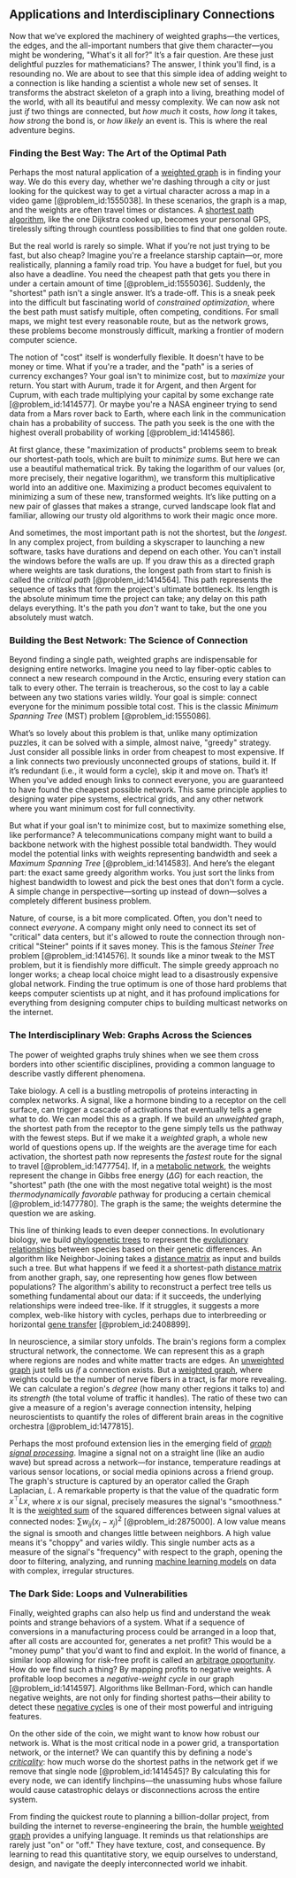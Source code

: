 ## Applications and Interdisciplinary Connections

Now that we’ve explored the machinery of weighted graphs—the vertices, the edges, and the all-important numbers that give them character—you might be wondering, "What's it all for?" It’s a fair question. Are these just delightful puzzles for mathematicians? The answer, I think you'll find, is a resounding no. We are about to see that this simple idea of adding weight to a connection is like handing a scientist a whole new set of senses. It transforms the abstract skeleton of a graph into a living, breathing model of the world, with all its beautiful and messy complexity. We can now ask not just *if* two things are connected, but *how much* it costs, *how long* it takes, *how strong* the bond is, or *how likely* an event is. This is where the real adventure begins.

### Finding the Best Way: The Art of the Optimal Path

Perhaps the most natural application of a [weighted graph](@article_id:268922) is in finding your way. We do this every day, whether we're dashing through a city or just looking for the quickest way to get a virtual character across a map in a video game [@problem_id:1555038]. In these scenarios, the graph is a map, and the weights are often travel times or distances. A [shortest path algorithm](@article_id:273332), like the one Dijkstra cooked up, becomes your personal GPS, tirelessly sifting through countless possibilities to find that one golden route.

But the real world is rarely so simple. What if you’re not just trying to be fast, but also cheap? Imagine you're a freelance starship captain—or, more realistically, planning a family road trip. You have a budget for fuel, but you also have a deadline. You need the cheapest path that gets you there in under a certain amount of time [@problem_id:1555036]. Suddenly, the "shortest" path isn't a single answer. It’s a trade-off. This is a sneak peek into the difficult but fascinating world of *constrained optimization*, where the best path must satisfy multiple, often competing, conditions. For small maps, we might test every reasonable route, but as the network grows, these problems become monstrously difficult, marking a frontier of modern computer science.

The notion of "cost" itself is wonderfully flexible. It doesn't have to be money or time. What if you're a trader, and the "path" is a series of currency exchanges? Your goal isn't to minimize cost, but to *maximize* your return. You start with Aurum, trade it for Argent, and then Argent for Cuprum, with each trade multiplying your capital by some exchange rate [@problem_id:1414577]. Or maybe you're a NASA engineer trying to send data from a Mars rover back to Earth, where each link in the communication chain has a probability of success. The path you seek is the one with the highest overall probability of working [@problem_id:1414586].

At first glance, these "maximization of products" problems seem to break our shortest-path tools, which are built to *minimize sums*. But here we can use a beautiful mathematical trick. By taking the logarithm of our values (or, more precisely, their negative logarithm), we transform this multiplicative world into an additive one. Maximizing a product becomes equivalent to minimizing a sum of these new, transformed weights. It’s like putting on a new pair of glasses that makes a strange, curved landscape look flat and familiar, allowing our trusty old algorithms to work their magic once more.

And sometimes, the most important path is not the shortest, but the *longest*. In any complex project, from building a skyscraper to launching a new software, tasks have durations and depend on each other. You can't install the windows before the walls are up. If you draw this as a directed graph where weights are task durations, the longest path from start to finish is called the *critical path* [@problem_id:1414564]. This path represents the sequence of tasks that form the project's ultimate bottleneck. Its length is the absolute minimum time the project can take; any delay on this path delays everything. It's the path you *don't* want to take, but the one you absolutely must watch.

### Building the Best Network: The Science of Connection

Beyond finding a single path, weighted graphs are indispensable for designing entire networks. Imagine you need to lay fiber-optic cables to connect a new research compound in the Arctic, ensuring every station can talk to every other. The terrain is treacherous, so the cost to lay a cable between any two stations varies wildly. Your goal is simple: connect everyone for the minimum possible total cost. This is the classic *Minimum Spanning Tree* (MST) problem [@problem_id:1555086].

What’s so lovely about this problem is that, unlike many optimization puzzles, it can be solved with a simple, almost naive, "greedy" strategy. Just consider all possible links in order from cheapest to most expensive. If a link connects two previously unconnected groups of stations, build it. If it’s redundant (i.e., it would form a cycle), skip it and move on. That’s it! When you’ve added enough links to connect everyone, you are guaranteed to have found the cheapest possible network. This same principle applies to designing water pipe systems, electrical grids, and any other network where you want minimum cost for full connectivity.

But what if your goal isn't to minimize cost, but to maximize something else, like performance? A telecommunications company might want to build a backbone network with the highest possible total bandwidth. They would model the potential links with weights representing bandwidth and seek a *Maximum Spanning Tree* [@problem_id:1414583]. And here’s the elegant part: the exact same greedy algorithm works. You just sort the links from highest bandwidth to lowest and pick the best ones that don't form a cycle. A simple change in perspective—sorting up instead of down—solves a completely different business problem.

Nature, of course, is a bit more complicated. Often, you don't need to connect *everyone*. A company might only need to connect its set of "critical" data centers, but it's allowed to route the connection through non-critical "Steiner" points if it saves money. This is the famous *Steiner Tree* problem [@problem_id:1414576]. It sounds like a minor tweak to the MST problem, but it is fiendishly more difficult. The simple greedy approach no longer works; a cheap local choice might lead to a disastrously expensive global network. Finding the true optimum is one of those hard problems that keeps computer scientists up at night, and it has profound implications for everything from designing computer chips to building multicast networks on the internet.

### The Interdisciplinary Web: Graphs Across the Sciences

The power of weighted graphs truly shines when we see them cross borders into other scientific disciplines, providing a common language to describe vastly different phenomena.

Take biology. A cell is a bustling metropolis of proteins interacting in complex networks. A signal, like a hormone binding to a receptor on the cell surface, can trigger a cascade of activations that eventually tells a gene what to do. We can model this as a graph. If we build an *unweighted* graph, the shortest path from the receptor to the gene simply tells us the pathway with the fewest steps. But if we make it a *weighted* graph, a whole new world of questions opens up. If the weights are the average time for each activation, the shortest path now represents the *fastest* route for the signal to travel [@problem_id:1477754]. If, in a [metabolic network](@article_id:265758), the weights represent the change in Gibbs free energy ($\Delta G$) for each reaction, the "shortest" path (the one with the most negative total weight) is the most *thermodynamically favorable* pathway for producing a certain chemical [@problem_id:1477780]. The graph is the same; the weights determine the question we are asking.

This line of thinking leads to even deeper connections. In evolutionary biology, we build [phylogenetic trees](@article_id:140012) to represent the [evolutionary relationships](@article_id:175214) between species based on their genetic differences. An algorithm like Neighbor-Joining takes a [distance matrix](@article_id:164801) as input and builds such a tree. But what happens if we feed it a shortest-path [distance matrix](@article_id:164801) from another graph, say, one representing how genes flow between populations? The algorithm's ability to reconstruct a perfect tree tells us something fundamental about our data: if it succeeds, the underlying relationships were indeed tree-like. If it struggles, it suggests a more complex, web-like history with cycles, perhaps due to interbreeding or horizontal [gene transfer](@article_id:144704) [@problem_id:2408899].

In neuroscience, a similar story unfolds. The brain's regions form a complex structural network, the connectome. We can represent this as a graph where regions are nodes and white matter tracts are edges. An [unweighted graph](@article_id:274574) just tells us *if* a connection exists. But a [weighted graph](@article_id:268922), where weights could be the number of nerve fibers in a tract, is far more revealing. We can calculate a region's *degree* (how many other regions it talks to) and its *strength* (the total volume of traffic it handles). The ratio of these two can give a measure of a region's average connection intensity, helping neuroscientists to quantify the roles of different brain areas in the cognitive orchestra [@problem_id:1477815].

Perhaps the most profound extension lies in the emerging field of *[graph signal processing](@article_id:183711)*. Imagine a signal not on a straight line (like an audio wave) but spread across a network—for instance, temperature readings at various sensor locations, or social media opinions across a friend group. The graph's structure is captured by an operator called the Graph Laplacian, $L$. A remarkable property is that the value of the quadratic form $x^{\top}Lx$, where $x$ is our signal, precisely measures the signal's "smoothness." It is the [weighted sum](@article_id:159475) of the squared differences between signal values at connected nodes: $\sum w_{ij} (x_i - x_j)^2$ [@problem_id:2875000]. A low value means the signal is smooth and changes little between neighbors. A high value means it's "choppy" and varies wildly. This single number acts as a measure of the signal's "frequency" with respect to the graph, opening the door to filtering, analyzing, and running [machine learning models](@article_id:261841) on data with complex, irregular structures.

### The Dark Side: Loops and Vulnerabilities

Finally, weighted graphs can also help us find and understand the weak points and strange behaviors of a system. What if a sequence of conversions in a manufacturing process could be arranged in a loop that, after all costs are accounted for, generates a net profit? This would be a "money pump" that you'd want to find and exploit. In the world of finance, a similar loop allowing for risk-free profit is called an [arbitrage opportunity](@article_id:633871). How do we find such a thing? By mapping profits to negative weights. A profitable loop becomes a *negative-weight cycle* in our graph [@problem_id:1414597]. Algorithms like Bellman-Ford, which can handle negative weights, are not only for finding shortest paths—their ability to detect these [negative cycles](@article_id:635887) is one of their most powerful and intriguing features.

On the other side of the coin, we might want to know how robust our network is. What is the most critical node in a power grid, a transportation network, or the internet? We can quantify this by defining a node's *[criticality](@article_id:160151)*: how much worse do the shortest paths in the network get if we remove that single node [@problem_id:1414545]? By calculating this for every node, we can identify linchpins—the unassuming hubs whose failure would cause catastrophic delays or disconnections across the entire system.

From finding the quickest route to planning a billion-dollar project, from building the internet to reverse-engineering the brain, the humble [weighted graph](@article_id:268922) provides a unifying language. It reminds us that relationships are rarely just "on" or "off." They have texture, cost, and consequence. By learning to read this quantitative story, we equip ourselves to understand, design, and navigate the deeply interconnected world we inhabit.